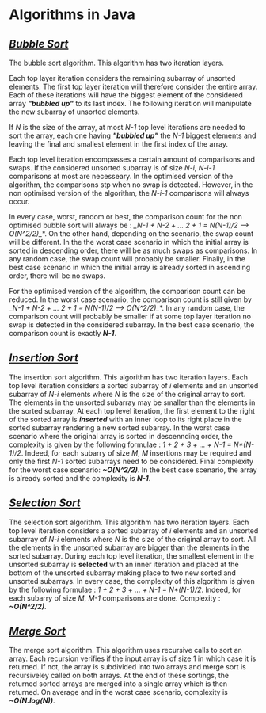 # Algorithms in Java

## [_Bubble Sort_](https://github.com/natandaniel/algorithms_in_java/tree/master/algorithms_in_java/src/sort/bubble)

The bubble sort algorithm. This algorithm has two iteration layers.

Each top layer iteration considers the remaining subarray of unsorted elements. The first top layer iteration will therefore consider the entire array. Each of these iterations will have the biggest element of the considered array **_"bubbled up"_** to its last index. The following iteration will manipulate the new subarray of unsorted elements.

If _N_ is the size of the array, at most _N-1_ top level iterations are needed to sort the array, each one having **_"bubbled up"_** the _N-1_ biggest elements and leaving the final and smallest element in the first index of the array.

Each top level iteration encompasses a certain amount of comparisons and swaps. If the considered unsorted subarray is of size _N-i_, _N-i-1_ comparisons at most are necesseary. In the optimised version of the algorithm, the comparisons stp when no swap is detected. However, in the non optimised version of the algorithm, the _N-i-1_ comparisons will always occur.

In every case, worst, random or best, the comparison count for the non optimised bubble sort will always be : **_N-1 + N-2 + ... 2 + 1 = N*(N-1)/2 --> O(N^2/2)_**. On the other hand, depending on the scenario, the swap count will be different. In the the worst case scenario in which the initial array is sorted in descending order, there will be as much swaps as comparisons. In any random case, the swap count will probably be smaller. Finally, in the best case scenario in which the initial array is already sorted in ascending order, there will be no swaps.

For the optimised version of the algorithm, the comparison count can be reduced. In the worst case scenario, the comparison count is still given by **_N-1 + N-2 + ... 2 + 1 = N*(N-1)/2 --> O(N^2/2)_**. In any random case, the comparison count will probably be smaller if at some top layer iteration no swap is detected in the considered subarray. In the best case scenario, the comparison count is exactly **_N-1_**.

## [_Insertion Sort_](https://github.com/natandaniel/algorithms_in_java/tree/master/algorithms_in_java/src/sort/insertion)

The insertion sort algorithm. This algorithm has two iteration layers. Each top level iteration considers a sorted subarray of _i_ elements and an unsorted subarray of _N-i_ elements where _N_ is the size of the original array to sort. The elements in the unsorted subarray may be smaller than the elements in the sorted subarray. At each top level iteration, the first element to the right of the sorted array is _**inserted**_ with an inner loop to its right place in the sorted subarray rendering a new sorted subarray. In the worst case scenario where the original array is sorted in descennding order, the complexity is given by the following formulae : _1 + 2 + 3 + ... + N-1 = N*(N-1)/2_. Indeed, for each subarry of size _M_, _M_ insertions may be required and only the first _N-1_ sorted subarrays need to be considered. Final complexity for the worst case scenario: **_~O(N^2/2)_**. In the best case scenario, the array is already sorted and the complexity is **_N-1_**.

## [_Selection Sort_](https://github.com/natandaniel/algorithms_in_java/tree/master/algorithms_in_java/src/sort/selection)

The selection sort algorithm. This algorithm has two iteration layers. Each top level iteration considers a sorted subarray of _i_ elements and an unsorted subarray of _N-i_ elements where _N_ is the size of the original array to sort. All the elements in the unsorted subarray are bigger than the elements in the sorted subarray. During each top level iteration, the smallest element in the unsorted subarray is **selected** with an inner iteration and placed at the bottom of the unsorted subarray making place to two new sorted and unsorted subarrays. In every case, the complexity of this algorithm is given by the following formulae : _1 + 2 + 3 + ... + N-1 = N*(N-1)/2_. Indeed, for each subarry of size _M_, _M-1_ comparisons are done. Complexity : **_~O(N^2/2)_**.

## [_Merge Sort_](https://github.com/natandaniel/algorithms_in_java/tree/master/algorithms_in_java/src/sort/merge)

The merge sort algorithm. This algorithm uses recursive calls to sort an array. Each recursion verifies if the input array is of size 1 in which case it is returned. If not, the array is subdivided into two arrays and merge sort is recursiveley called on both arrays.  At the end of these sortings, the returned sorted arrays are merged into a single array which is then returned. On average and in the worst case scenario, complexity is **_~O(N.log(N))_**.
